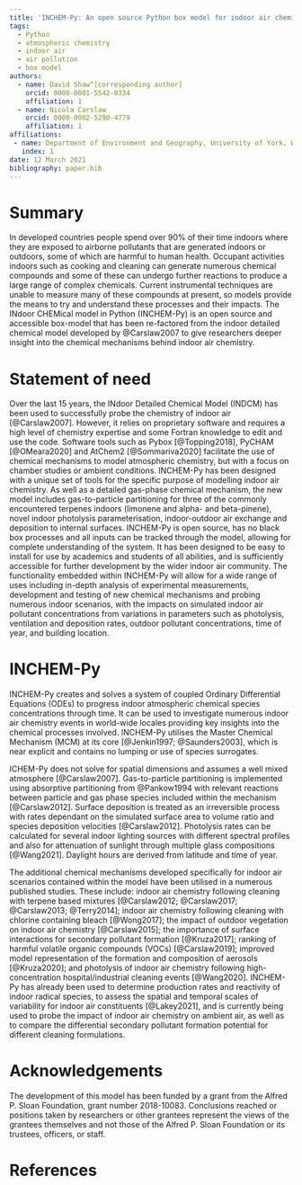 ```yaml
---
title: 'INCHEM-Py: An open source Python box model for indoor air chemistry'
tags:
  - Python
  - atmospheric chemistry
  - indoor air
  - air pollution
  - box model
authors:
  - name: David Shaw^[corresponding author]
    orcid: 0000-0001-5542-0334
    affiliation: 1
  - name: Nicola Carslaw
    orcid: 0000-0002-5290-4779
    affiliation: 1
affiliations:
 - name: Department of Environment and Geography, University of York, Wentworth Way, York, YO10 5NG, United Kingdom
   index: 1
date: 12 March 2021
bibliography: paper.bib
---
```


# Summary

In developed countries people spend over 90% of their time indoors where they are exposed to airborne pollutants that are generated indoors or outdoors, some of which are harmful to human health. Occupant activities indoors such as cooking and cleaning can generate numerous chemical compounds and some of these can undergo further reactions to produce a large range of complex chemicals. Current instrumental techniques are unable to measure many of these compounds at present, so models provide the means to try and understand these processes and their impacts. The INdoor CHEMical model in Python (INCHEM-Py) is an open source and accessible box-model that has been re-factored from the indoor detailed chemical model developed by @Carslaw2007 to give researchers deeper insight into the chemical mechanisms behind indoor air chemistry. 

# Statement of need

Over the last 15 years, the INdoor Detailed Chemical Model (INDCM) has been used to successfully probe the chemistry of indoor air [@Carslaw2007]. However, it relies on proprietary software and requires a high level of chemistry expertise and some Fortran knowledge to edit and use the code. Software tools such as Pybox [@Topping2018], PyCHAM [@OMeara2020] and AtChem2 [@Sommariva2020] facilitate the use of chemical mechanisms to model atmospheric chemistry, but with a focus on chamber studies or ambient conditions. INCHEM-Py has been designed with a unique set of tools for the specific purpose of modelling indoor air chemistry. As well as a detailed gas-phase chemical mechanism, the new model includes gas-to-particle partitioning for three of the commonly encountered terpenes indoors (limonene and alpha- and beta-pinene), novel indoor photolysis parameterisation, indoor-outdoor air exchange and deposition to internal surfaces. INCHEM-Py is open source, has no black box processes and all inputs can be tracked through the model, allowing for complete understanding of the system. It has been designed to be easy to install for use by academics and students of all abilities, and is sufficiently accessible for further development by the wider indoor air community. The functionality embedded within INCHEM-Py will allow for a wide range of uses including in-depth analysis of experimental measurements, development and testing of new chemical mechanisms and probing numerous indoor scenarios, with the impacts on simulated indoor air pollutant concentrations from variations in parameters such as photolysis, ventilation and deposition rates, outdoor pollutant concentrations, time of year, and building location. 

# INCHEM-Py

INCHEM-Py creates and solves a system of coupled Ordinary Differential Equations (ODEs) to progress indoor atmospheric chemical species concentrations through time. It can be used to investigate numerous indoor air chemistry events in world-wide locales providing key insights into the chemical processes involved. INCHEM-Py utilises the Master Chemical Mechanism (MCM) at its core [@Jenkin1997; @Saunders2003], which is near explicit and contains no lumping or use of species surrogates. 

ICHEM-Py does not solve for spatial dimensions and assumes a well mixed atmosphere [@Carslaw2007]. Gas-to-particle partitioning is implemented using absorptive partitioning from @Pankow1994 with relevant reactions between particle and gas phase species included within the mechanism [@Carslaw2012]. Surface deposition is treated as an irreversible process with rates dependant on the simulated surface area to volume ratio and species deposition velocities [@Carslaw2012]. Photolysis rates can be calculated for several indoor lighting sources with different spectral profiles and also for attenuation of sunlight through multiple glass compositions [@Wang2021]. Daylight hours are derived from latitude and time of year.

The additional chemical mechanisms developed specifically for indoor air scenarios contained within the model have been utilised in a numerous published studies. These include: indoor air chemistry following cleaning with terpene based mixtures [@Carslaw2012; @Carslaw2017; @Carslaw2013; @Terry2014]; indoor air chemistry following cleaning with chlorine containing bleach [@Wong2017]; the impact of outdoor vegetation on indoor air chemistry [@Carslaw2015]; the importance of surface interactions for secondary pollutant formation [@Kruza2017]; ranking of harmful volatile organic compounds (VOCs) [@Carslaw2019]; improved model representation of the formation and composition of aerosols [@Kruza2020]; and photolysis of indoor air chemistry following high-concentration hospital/industrial cleaning events [@Wang2020]. INCHEM-Py has already been used to determine production rates and reactivity of indoor radical species, to assess the spatial and temporal scales of variability for indoor air constituents [@Lakey2021], and is currently being used to probe the impact of indoor air chemistry on ambient air, as well as to compare the differential secondary pollutant formation potential for different cleaning formulations.  

# Acknowledgements

The development of this model has been funded by a grant from the Alfred P. Sloan Foundation, grant number 2018-10083. Conclusions reached or positions taken by researchers or other grantees represent the views of the grantees themselves and not those of the Alfred P. Sloan Foundation or its trustees, officers, or staff.

# References
